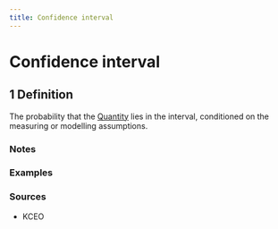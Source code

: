 ```yaml
---
title: Confidence interval
---
```


# Confidence interval

## 1 Definition

The probability that the [Quantity](../quantity) lies in the interval, conditioned on the measuring or modelling assumptions. 

### Notes 

### Examples 

### Sources
- KCEO
